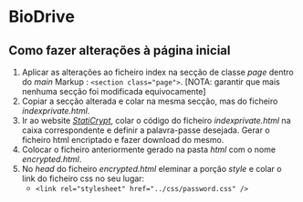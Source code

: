 # BioDrive

## Como fazer alterações à página inicial

1. Aplicar as alterações ao ficheiro index na secção de classe _page_ dentro do _main_ Markup :  `<section class="page">`. [NOTA: garantir que mais nenhuma secção foi modificada equivocamente]
2. Copiar a secção alterada e colar na mesma secção, mas do ficheiro _indexprivate.html_.
3. Ir ao website <a href="https://robinmoisson.github.io/staticrypt/">_StatiCrypt_</a>, colar o código do ficheiro _indexprivate.html_ na caixa correspondente e definir a palavra-passe desejada. Gerar o ficheiro html encriptado e fazer download do mesmo.
4. Colocar o ficheiro anteriormente gerado na pasta _html_ com o nome _encrypted.html_.
5. No _head_ do ficheiro _encrypted.html_ eleminar a porção _style_ e colar o link do ficheiro css no seu lugar: 
    + `<link rel="stylesheet" href="../css/password.css" />`
